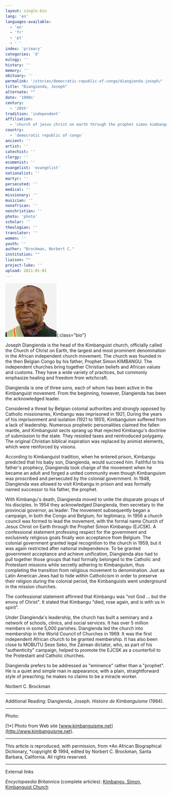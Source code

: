 ```yaml
---
layout: single-bio
lang: 'en'
languages-available:
  - 'en'
  - 'fr'
  - 'pt'
  - ' '
index: 'primary'
categories: 'd'
eulogy: ''
history: ''
memory: ''
obituary: ''
permalink: '/stories/democratic-republic-of-congo/diangienda-joseph/'
title: "Diangienda, Joseph"
alternate: ""
date: '1900s'
century:
  - '20th'
tradition: 'independent'
affiliation:
  - 'church of jesus christ on earth through the prophet simon kimbangu'
country:
  - 'democratic republic of congo'
ancient: ''
artist: ''
catechist: ''
clergy: ''
ecumenist: ''
evangelist: 'evangelist'
nationalist: ''
martyr: ''
persecuted: ''
medical: ''
missionary: ''
musician: ''
nonafrican: ''
nonchristian: ''
photo: 'photo'
scholar: ''
theologian: ''
translator: ''
women: ''
youth: ''
author: "Brockman, Norbert C."
institution: ""
liaison: ""
project-luke: ''
upload: 2011-01-01
---
```


![Joseph Diangienda](/images/bio-pics/demrepcongo/diangienda-joseph/Diangienda-joseph.jpg){:class="bio"}

Joseph Diangienda is the head of the Kimbanguist church, officially called the Church of Christ on Earth, the largest and most prominent denomination in the African independent church movement. The church was founded in the then Belgian Congo by his father, Prophet Simon KIMBANGU. The independent churches bring together Christian beliefs and African values and customs. They have a wide variety of practices, but commonly emphasize healing and freedom from witchcraft.

Diangienda is one of three sons, each of whom has been active in the Kimbanguist movement. From the beginning, however, Diangienda has been the acknowledged leader.

Considered a threat by Belgian colonial authorities and strongly opposed by Catholic missionaries, Kimbangu was imprisoned in 1921, During the years of his imprisonment and isolation (1921 to 1951), Kimbanguism suffered from a lack of leadership. Numerous prophetic personalities claimed the fallen mantle, and Kimbanguist sects sprang up that rejected Kimbangu's doctrine of submission to the state. They resisted taxes and reintroduced polygamy. The original Christian biblical inspiration was replaced by animist elements, which were reinforced by visions.

According to Kimbanguist tradition, when he entered prison, Kimbangu predicted that his baby son, Diangienda, would succeed him. Faithful to his father's prophecy, Diangienda took charge of the movement when he became an adult and forged a united community even though Kimbanguism was proscribed and persecuted by the colonial government. In 1948, Diangienda was allowed to visit Kimbangu in prison and was formally named successor to his father, the prophet.

With Kimbangu's death, Diangienda moved to unite the disparate groups of his disciples. In 1954 they acknowledged Diangienda, then secretary to the provincial governor, as leader. The movement subsequently began a campaign, in both the Congo and Belgium, for legitimacy. In 1956 a church council was formed to lead the movement, with the formal name Church of Jesus Christ on Earth through the Prophet Simon Kimbangu (EJCSK). A confessional statement professing respect for the government and exclusively religious goals finally won acceptance from Belgium. The colonial government granted legal recognition to the church in 1959, but it was again restricted after national independence. To be granted government acceptance and achieve unification, Diangienda also had to pull together those groups that had formally belonged to the Catholic and Protestant missions while secretly adhering to Kimbanguism, thus completing the transition from religious movement to denomination. Just as Latin American Jews had to hide within Catholicism in order to preserve their religion during the colonial period, the Kimbanguists went underground in the mission churches.

The confessional statement affirmed that Kimbangu was "not God ... but the envoy of Christ". It stated that Kimbangu "died, rose again, and is with us in spirit".

Under Diangienda's leadership, the church has built a seminary and a network of schools, clinics, and social services. It has over 5 million members in some 5,000 parishes. Diangienda led the church into membership in the World Council of Churches in 1969. It was the first independent African church to be granted membership. It has also been close to MOBUTU Sese Seko, the Zaïrean dictator, who, as part of his "authenticity" campaign, helped to promote the EJCSK as a counterfoil to the Protestant and Catholic churches.

Diangienda prefers to be addressed as "eminence" rather than a "prophet". He is a quiet and simple man in appearance, with a plain, straightforward style of preaching; he makes no claims to be a miracle worker.

Norbert C. Brockman

---

Additional Reading:  Diangienda, Joseph. *Histoire de Kimbanguisme* (1984).

---

Photo:

[1*] Photo from Web site [www.kimbanguisme.net](http://www.kimbanguisme.net).

---

This article is reproduced, with permission, from *An African Biographical Dictionary, *copyright &copy; 1994, edited by Norbert C. Brockman, Santa Barbara, California. All rights reserved.

---

External links

*Encyclopaedia Britannica*  (complete articles):  [Kimbangu, Simon](http://www.britannica.com/eb/article-9045460/Simon-Kimbangu),  [Kimbanguist Church](http://www.britannica.com/eb/article-9045461/Kimbanguist-Church)
